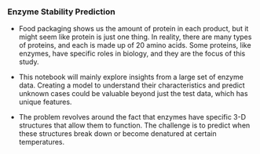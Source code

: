 ### Enzyme Stability Prediction

- Food packaging shows us the amount of protein in each product, but it might seem like protein is just one thing. In reality, there are many types of proteins, and each is made up of 20 amino acids. Some proteins, like enzymes, have specific roles in biology, and they are the focus of this study.

- This notebook will mainly explore insights from a large set of enzyme data. Creating a model to understand their characteristics and predict unknown cases could be valuable beyond just the test data, which has unique features.

- The problem revolves around the fact that enzymes have specific 3-D structures that allow them to function. The challenge is to predict when these structures break down or become denatured at certain temperatures.
